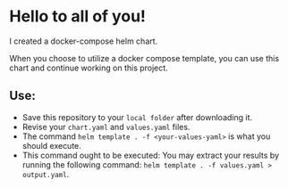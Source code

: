 # Hello to all of you!

I created a docker-compose helm chart.

When you choose to utilize a docker compose template, you can use this chart and continue working on this project.

## Use: 
- Save this repository to your `local folder` after downloading it.
- Revise your `chart.yaml` and `values.yaml` files.
- The command `helm template . -f <your-values-yaml>` is what you should execute.
- This command ought to be executed: You may extract your results by running the following command: `helm template . -f values.yaml > output.yaml`.